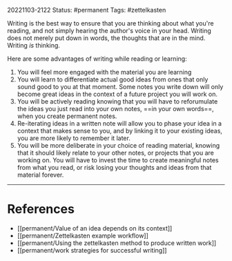 20221103-2122
Status: #permanent 
Tags: #zettelkasten 

Writing is the best way to ensure that you are thinking about what you're reading, and not simply hearing the author's voice in your head. Writing does not merely put down in words, the thoughts that are in the mind. Writing *is* thinking.

Here are some advantages of writing while reading or learning:
1. You will feel more engaged with the material you are learning
2. You will learn to differentiate actual good ideas from ones that only sound good to you at that moment. Some notes you write down will only become great ideas in the context of a future project you will work on.
3. You will be actively reading knowing that you will have to reforumulate the ideas you just read into your own notes, ==in your own words==, when you create permanent notes.
4. Re-iterating ideas in a written note will allow you to phase your idea in a context that makes sense to you, and by linking it to your existing ideas, you are more likely to remember it later.
5. You will be more deliberate in your choice of reading material, knowing that it should likely relate to your other notes, or projects that you are working on. You will have to invest the time to create meaningful notes from what you read, or risk losing your thoughts and ideas from that material forever.

---
# References

- [[permanent/Value of an idea depends on its context]]
- [[permanent/Zettelkasten example workflow]]
- [[permanent/Using the zettelkasten method to produce written work]]
- [[permanent/work strategies for successful writing]]